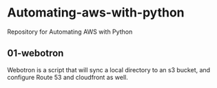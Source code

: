 # Automating-aws-with-python
Repository for Automating AWS with Python

## 01-webotron
Webotron is a script that will sync a local directory to an s3 bucket, and configure Route 53 and cloudfront as well.
